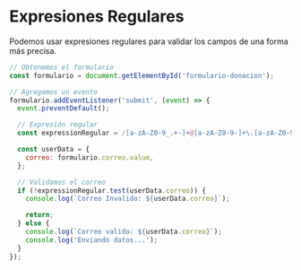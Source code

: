 # Expresiones Regulares

Podemos usar expresiones regulares para validar los campos de una forma más
precisa.

```js
// Obtenemos el formulario
const formulario = document.getElementById('formulario-donacion');

// Agregamos un evento
formulario.addEventListener('submit', (event) => {
  event.preventDefault();

  // Expresión regular
  const expressionRegular = /[a-zA-Z0-9_.+-]+@[a-zA-Z0-9-]+\.[a-zA-Z0-9-.]+/;

  const userData = {
    correo: formulario.correo.value,
  };

  // Validamos el correo
  if (!expressionRegular.test(userData.correo)) {
    console.log(`Correo Invalido: ${userData.correo}`);

    return;
  } else {
    console.log(`Correo valido: ${userData.correo}`);
    console.log('Enviando datos...');
  }
});
```
